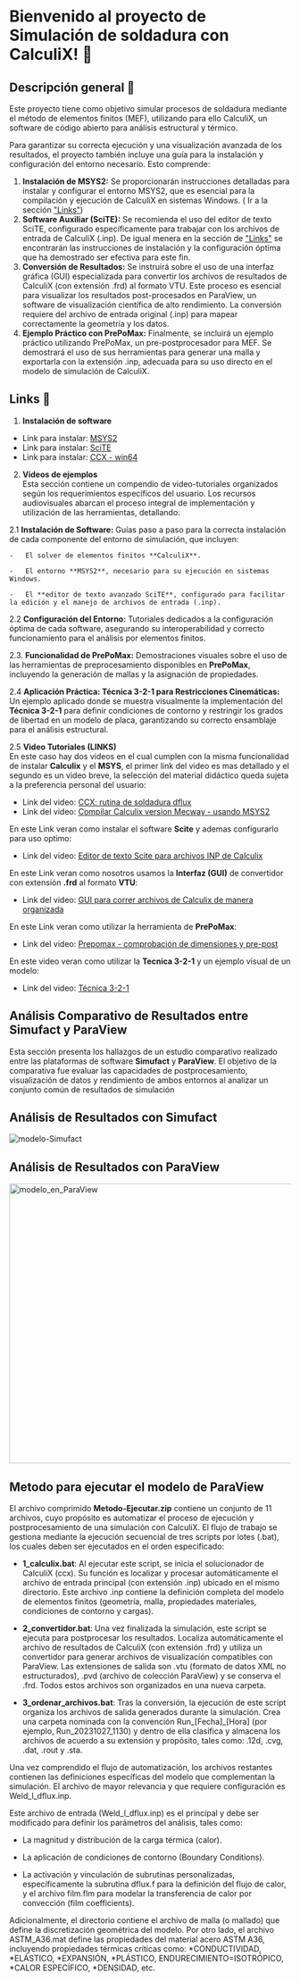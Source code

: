 # Bienvenido al proyecto de Simulación de soldadura con CalculiX! :wave:

## Descripción general :page_with_curl:

Este proyecto tiene como objetivo simular procesos de soldadura mediante el método de elementos finitos (MEF), utilizando para ello CalculiX, un software de código abierto para análisis estructural y térmico.

Para garantizar su correcta ejecución y una visualización avanzada de los resultados, el proyecto también incluye una guía para la instalación y configuración del entorno necesario. Esto comprende:

1.  **Instalación de MSYS2:** Se proporcionarán instrucciones detalladas para instalar y configurar el entorno MSYS2, que es esencial para la compilación y ejecución de CalculiX en sistemas Windows. ( Ir a la sección ["Links"](##Links))
2.  **Software Auxiliar (SciTE):** Se recomienda el uso del editor de texto SciTE, configurado específicamente para trabajar con los archivos de entrada de CalculiX (.inp). De igual menera en la sección de ["Links"](##Links) se encontrarán las instrucciones de instalación y la configuración óptima que ha demostrado ser efectiva para este fin.
3.  **Conversión de Resultados:** Se instruirá sobre el uso de una interfaz gráfica (GUI) especializada para convertir los archivos de resultados de CalculiX (con extensión .frd) al formato VTU. Este proceso es esencial para visualizar los resultados post-procesados en ParaView, un software de visualización científica de alto rendimiento. La conversión requiere del archivo de entrada original (.inp) para mapear correctamente la geometría y los datos.
4.  **Ejemplo Práctico con PrePoMax:** Finalmente, se incluirá un ejemplo práctico utilizando PrePoMax, un pre-postprocesador para MEF. Se demostrará el uso de sus herramientas para generar una malla y exportarla con la extensión .inp, adecuada para su uso directo en el modelo de simulación de CalculiX.
   
## Links :link:

1. **Instalación de software**
   
* Link para instalar: [MSYS2](https://www.msys2.org)
* Link para instalar: [SciTE](https://www.scintilla.org/SciTEDownload.html)
* Link para instalar: [CCX - win64](https://mecway.com/download/ccx_win64_mkl_pardiso_source_2.21_2.zip)

2. **Videos de ejemplos**\
Esta sección contiene un compendio de video-tutoriales organizados según los requerimientos específicos del usuario. Los recursos audiovisuales abarcan el proceso integral de implementación y utilización de las herramientas, detallando:

2.1  **Instalación de Software:** Guías paso a paso para la correcta instalación de cada componente del entorno de simulación, que incluyen:
    
    -   El solver de elementos finitos **CalculiX**.
        
    -   El entorno **MSYS2**, necesario para su ejecución en sistemas Windows.
        
    -   El **editor de texto avanzado SciTE**, configurado para facilitar la edición y el manejo de archivos de entrada (.inp).
        
2.2  **Configuración del Entorno:** Tutoriales dedicados a la configuración óptima de cada software, asegurando su interoperabilidad y correcto funcionamiento para el análisis por elementos finitos.
    
2.3.  **Funcionalidad de PrePoMax:** Demostraciones visuales sobre el uso de las herramientas de preprocesamiento disponibles en **PrePoMax**, incluyendo la generación de mallas y la asignación de propiedades.
    
2.4  **Aplicación Práctica: Técnica 3-2-1 para Restricciones Cinemáticas:** Un ejemplo aplicado donde se muestra visualmente la implementación del **Técnica 3-2-1** para definir condiciones de contorno y restringir los grados de libertad en un modelo de placa, garantizando su correcto ensamblaje para el análisis estructural.

2.5 **Video Tutoriales (LINKS)**\
En este caso hay dos videos en el cual cumplen con la misma funcionalidad de instalar **Calculix** y el **MSYS**, el primer link del video es mas detallado y el segundo es un video breve, la selección del material didáctico queda sujeta a la preferencia personal del usuario:
* Link del video: [CCX: rutina de soldadura dflux ](https://www.youtube.com/watch?v=dOauQPfyh9k&ab_channel=MANUFAI) 
* Link del video: [Compilar Calculix version Mecway - usando MSYS2 ](https://www.youtube.com/watch?v=tYd7nNkKLfE&ab_channel=MANUFAI) 

En este Link veran como instalar el software **Scite** y ademas configurarlo para uso optimo:
* Link del video: [Editor de texto Scite para archivos INP de Calculix](https://www.youtube.com/watch?v=J8I9byKDZjM&ab_channel=MANUFAI) 

En este Link veran como nosotros usamos la **Interfaz (GUI)** de convertidor con extensión **.frd** al formato **VTU**:
* Link del video: [GUI para correr archivos de Calculix de manera organizada ](https://www.youtube.com/watch?v=KLCsmA_tyCc&ab_channel=MANUFAI) 

En este Link veran como utilizar la herramienta de **PrePoMax**:
* Link del video: [Prepomax - comprobación de dimensiones y pre-post ](https://www.youtube.com/watch?v=ViNDmUIN2xU&ab_channel=MANUFAI) 

En este video veran como utilizar la **Tecnica 3-2-1** y un ejemplo visual de un modelo:
* Link del video: [Técnica 3-2-1 ](https://www.youtube.com/watch?v=8PbpwWAKUJo&ab_channel=MANUFAI) 

## Análisis Comparativo de Resultados entre Simufact y ParaView
Esta sección presenta los hallazgos de un estudio comparativo realizado entre las plataformas de software **Simufact** y **ParaView**. El objetivo de la comparativa fue evaluar las capacidades de postprocesamiento, visualización de datos y rendimiento de ambos entornos al analizar un conjunto común de resultados de simulación

## Análisis de Resultados con Simufact
![modelo-Simufact](https://github.com/user-attachments/assets/e9026fa9-2265-4996-b55e-cd94a2465ade)

## Análisis de Resultados con ParaView
<img width="1337" height="501" alt="modelo_en_ParaView" src="https://github.com/user-attachments/assets/9563b664-6fac-4e37-bc0e-7d1d3fdf9fa7" />

## Metodo para ejecutar el modelo de ParaView

El archivo comprimido **Metodo-Ejecutar.zip** contiene un conjunto de 11 archivos, cuyo propósito es automatizar el proceso de ejecución y postprocesamiento de una simulación con CalculiX. El flujo de trabajo se gestiona mediante la ejecución secuencial de tres scripts por lotes (.bat), los cuales deben ser ejecutados en el orden especificado:

* **1_calculix.bat**: Al ejecutar este script, se inicia el solucionador de CalculiX (ccx). Su función es localizar y procesar automáticamente el archivo de entrada principal (con extensión .inp) ubicado en el mismo directorio. Este archivo .inp contiene la definición completa del modelo de elementos finitos (geometría, malla, propiedades materiales, condiciones de contorno y cargas).

* **2_convertidor.bat**: Una vez finalizada la simulación, este script se ejecuta para postprocesar los resultados. Localiza automáticamente el archivo de resultados de CalculiX (con extensión .frd) y utiliza un convertidor para generar archivos de visualización compatibles con ParaView. Las extensiones de salida son .vtu (formato de datos XML no estructurados), .pvd (archivo de colección ParaView) y se conserva el .frd. Todos estos archivos son organizados en una nueva carpeta.

* **3_ordenar_archivos.bat**: Tras la conversión, la ejecución de este script organiza los archivos de salida generados durante la simulación. Crea una carpeta nominada con la convención Run_[Fecha]_[Hora] (por ejemplo, Run_20231027_1130) y dentro de ella clasifica y almacena los archivos de acuerdo a su extensión y propósito, tales como: .12d, .cvg, .dat, .rout y .sta.

Una vez comprendido el flujo de automatización, los archivos restantes contienen las definiciones específicas del modelo que complementan la simulación. El archivo de mayor relevancia y que requiere configuración es Weld_l_dflux.inp.

Este archivo de entrada (Weld_l_dflux.inp) es el principal y debe ser modificado para definir los parámetros del análisis, tales como:

* La magnitud y distribución de la carga térmica (calor).

* La aplicación de condiciones de contorno (Boundary Conditions).

* La activación y vinculación de subrutinas personalizadas, específicamente la subrutina dflux.f para la definición del flujo de calor, y el archivo film.flm para modelar la transferencia de calor por convección (film coefficients).

Adicionalmente, el directorio contiene el archivo de malla (o mallado) que define la discretización geométrica del modelo. Por otro lado, el archivo ASTM_A36.mat define las propiedades del material acero ASTM A36, incluyendo propiedades térmicas críticas como:
*CONDUCTIVIDAD, *ELÁSTICO, *EXPANSIÓN, *PLÁSTICO, ENDURECIMIENTO=ISOTRÓPICO, *CALOR ESPECÍFICO, *DENSIDAD, etc.
